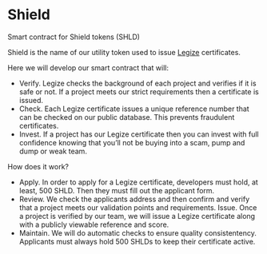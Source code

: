 # Shield
Smart contract for Shield tokens (SHLD)

Shield is the name of our utility token used to issue <a href="https://github.com/legize">Legize</a> certificates.

Here we will develop our smart contract that will:
- Verify. Legize checks the background of each project and verifies if it is safe or not. If a project meets our strict requirements then a certificate is issued.
- Check. Each Legize certificate issues a unique reference number that can be checked on our public database. This prevents fraudulent certificates.
- Invest. If a project has our Legize certificate then you can invest with full confidence knowing that you’ll not be buying into a scam, pump and dump or weak team.

How does it work?
- Apply. In order to apply for a Legize certificate, developers must hold, at least, 500 SHLD. Then they must fill out the applicant form.
- Review. We check the applicants address and then confirm and verify that a project meets our validation points and requirements.
Issue. Once a project is verified by our team, we will issue a Legize certificate along with a publicly viewable reference and score.
- Maintain. We will do automatic checks to ensure quality consistentency. Applicants must always hold 500 SHLDs to keep their certificate active.

